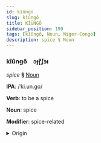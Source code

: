 ```yaml
---
id: kîûngô
slug: kîûngô
title: KÎÛNGÔ
sidebar_position: 199
tags: [kîûngô, Noun, Niger-Congo]
description: spice § Noun
---
```


### kîûngô&emsp;<span kind="abugida">ɔɟɽ̃ʄꜿı</span>

*spice* **§** [Noun](../../tags/Noun)

**IPA**: /ˈki.un.go/

**Verb**: to be a spice

**Noun**: spice

**Modifier**: spice-related

<details>
    <summary>Origin</summary>
    Swahili kiungo /kjungo/<br/>
    <em>Niger-Congo Language Family</em>
</details>